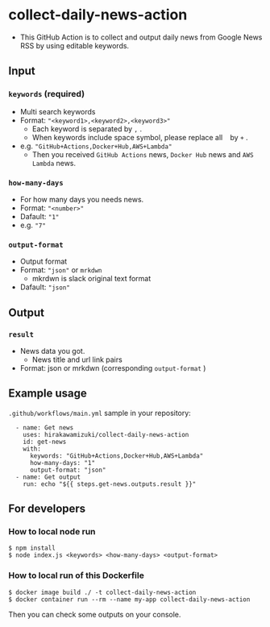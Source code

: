 # collect-daily-news-action

* This GitHub Action is to collect and output daily news from Google News RSS by using editable keywords.

## Input

### `keywords` (required)

* Multi search keywords
* Format: `"<keyword1>,<keyword2>,<keyword3>"`
  * Each keyword is separated by `,` .
  * When keywords include space symbol, please replace all ` ` by `+` .
* e.g. `"GitHub+Actions,Docker+Hub,AWS+Lambda"`
  * Then you received `GitHub Actions` news, `Docker Hub` news and `AWS Lambda` news.

### `how-many-days`

* For how many days you needs news.
* Format: `"<number>"`
* Dafault: `"1"`
* e.g. `"7"`

### `output-format`

* Output format
* Format: `"json"` or `mrkdwn`
  * mkrdwn is slack original text format
* Dafault: `"json"`

## Output

### `result`

* News data you got.
  * News title and url link pairs
* Format: json or mrkdwn (corresponding `output-format` )

## Example usage

`.github/workflows/main.yml` sample in your repository:

```
  - name: Get news
    uses: hirakawamizuki/collect-daily-news-action
    id: get-news
    with:
      keywords: "GitHub+Actions,Docker+Hub,AWS+Lambda"
      how-many-days: "1"
      output-format: "json"
  - name: Get output
    run: echo "${{ steps.get-news.outputs.result }}"
```

## For developers

### How to local node run

```
$ npm install
$ node index.js <keywords> <how-many-days> <output-format>
```

### How to local run of this Dockerfile

```
$ docker image build ./ -t collect-daily-news-action
$ docker container run --rm --name my-app collect-daily-news-action
```

Then you can check some outputs on your console.
